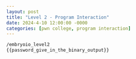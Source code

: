 ```yaml
---
layout: post
title: "Level 2 - Program Interaction"
date: 2024-4-10 12:00:00 -0000
categories: [pwn college, program interaction]
---
```


```bash
/embryoio_level2
{{password_give_in_the_binary_output}}
```

